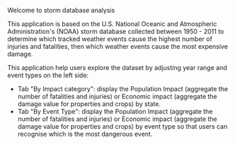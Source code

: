 Welcome to storm database analysis

This application is based on the U.S. National Oceanic and Atmospheric Administration's (NOAA) storm database collected between 1950 - 2011 to determine which tracked weather events cause the highest number of injuries and fatalities, then which weather events cause the most expensive damage.

This application help users explore the dataset by adjusting year range and event types on the left side:
- Tab "By Impact category": display the Population Impact (aggregate the number of fatalities and injuries) or Economic impact (aggregate the damage value for properties and crops) by state.
- Tab "By Event Type": display the Population Impact (aggregate the number of fatalities and injuries) or Economic impact (aggregate the damage value for properties and crops) by event type so that users can recognise which is the most dangerous event.